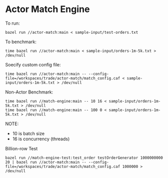 # Actor Match Engine


To run:

    bazel run //actor-match:main < sample-input/test-orders.txt

To benchmark:

    time bazel run //actor-match:main < sample-input/orders-1m-5k.txt > /dev/null

Soecify custom config file:

    time bazel run //actor-match:main -- --config-file=/workspaces/trade/actor-match/match_config.caf < sample-input/orders-1m-5k.txt > /dev/null

Non-Actor Benchmark:

    time bazel run //match-engine:main -- 10 16 < sample-input/orders-1m-5k.txt > /dev/null
    time bazel run //match-engine:main -- 100 0 < sample-input/orders-1m-5k.txt > /dev/null

NOTE:

- 10 is batch size
- 16 is concurrency (threads)

Billion-row Test

    bazel run //match-engine-test:test_order testOrderGenerator 1000000000 20 | bazel run //actor-match:main -- --config-file=/workspaces/trade/actor-match/match_config.caf 1000000 > /dev/null
